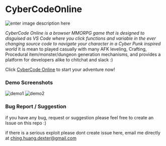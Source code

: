 
# CyberCodeOnline
![enter image description here](https://github.com/DexterHuang/CyberCodeOnline/raw/master/resources/logo-black.png)

*CyberCode Online is a browser MMORPG game that is designed to disguised as VS Code*
*where you click functions and variable in the ever changing source code to navigate your character in a Cyber Punk inspired world*
it is mean to played casually with many AFK leveling, Crafting, Procedural item/monster/dungeon generation mechanisms, and provides a platform for developers alike to chitchat and slack :)

Click [CyberCode Online](https://cybercodeonline.com/) to start your adventure now!

### Demo Screenshots
![demo1](https://github.com/DexterHuang/CyberCodeOnline/raw/master/resources/demo.png)
![demo2](https://github.com/DexterHuang/CyberCodeOnline/raw/master/resources/demo2.png)
### Bug Report / Suggestion
if you have any bug, request or suggestion please feel free to create an Issue on this repo :) 

if there is a serious exploit please dont create issue here, email me directly at ching.huang.dexter@gmail.com
